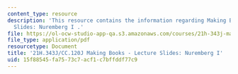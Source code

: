 ```yaml
---
content_type: resource
description: 'This resource contains the information regarding Making Books - Lecture
  Slides: Nuremberg I .'
file: https://ol-ocw-studio-app-qa.s3.amazonaws.com/courses/21h-343j-making-books-the-renaissance-and-today-spring-2016/15f88545fa7573c7acf1c7bffddf77c9_MIT21H_343JS16_NuremI.pdf
file_type: application/pdf
resourcetype: Document
title: '21H.343J/CC.120J Making Books - Lecture Slides: Nuremberg I'
uid: 15f88545-fa75-73c7-acf1-c7bffddf77c9
---
```

